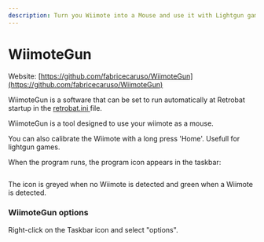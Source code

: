 ```yaml
---
description: Turn you Wiimote into a Mouse and use it with Lightgun games.
---
```


# WiimoteGun

Website: [https://github.com/fabricecaruso/WiimoteGun](https://github.com/fabricecaruso/WiimoteGun)



WiimoteGun is a software that can be set to run automatically at Retrobat startup in the [retrobat.ini ](../../../advanced-features/retrobat.ini.md)file.

WiimoteGun is a tool designed to use your wiimote as a mouse.

You can also calibrate the Wiimote with a long press 'Home'. Usefull for lightgun games.

When the program runs, the program icon appears in the taskbar:

<figure><img src="https://i.imgur.com/ecKeyv4.png" alt=""><figcaption></figcaption></figure>

The icon is greyed when no Wiimote is detected and green when a Wiimote is detected.

### WiimoteGun options

Right-click on the Taskbar icon and select "options".

<figure><img src="https://i.imgur.com/xwMideE.png" alt=""><figcaption></figcaption></figure>
